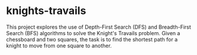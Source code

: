 # knights-travails
This project explores the use of Depth-First Search (DFS) and Breadth-First Search (BFS) algorithms to solve the Knight's Travails problem. Given a chessboard and two squares, the task is to find the shortest path for a knight to move from one square to another.